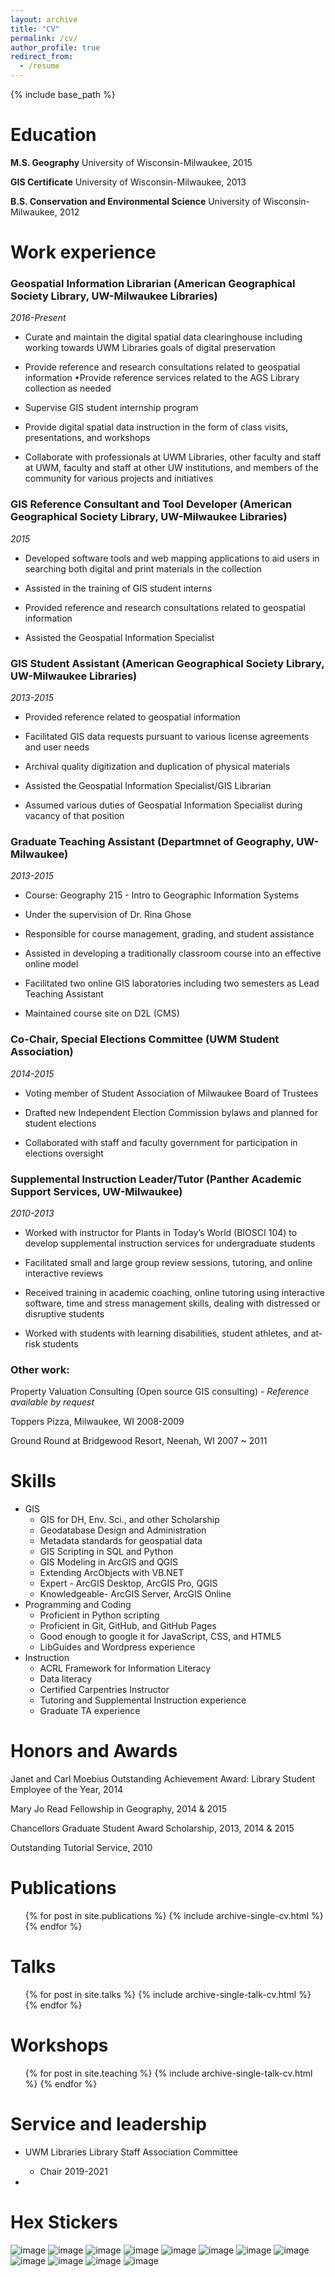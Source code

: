 ```yaml
---
layout: archive
title: "CV"
permalink: /cv/
author_profile: true
redirect_from:
  - /resume
---
```


{% include base_path %}

Education
======
**M.S. Geography** University of Wisconsin-Milwaukee, 2015

**GIS Certificate** University of Wisconsin-Milwaukee, 2013

**B.S. Conservation and Environmental Science** University of Wisconsin-Milwaukee, 2012

Work experience
======

### **Geospatial Information Librarian** (American Geographical Society Library, UW-Milwaukee Libraries)
*2016-Present*

* Curate and maintain the digital spatial data clearinghouse including working towards UWM Libraries goals of digital preservation

* Provide reference and research consultations related to geospatial information •Provide reference services related to the AGS Library collection as needed
* Supervise GIS student internship program

* Provide digital spatial data instruction in the form of class visits, presentations, and workshops

* Collaborate with professionals at UWM Libraries, other faculty and staff at UWM, faculty and staff at other UW institutions, and members of the community for various projects and initiatives

### **GIS Reference Consultant and Tool Developer** (American Geographical Society Library, UW-Milwaukee Libraries)
*2015*

* Developed software tools and web mapping applications to aid users in searching both digital and print materials in the collection

* Assisted in the training of GIS student interns

* Provided reference and research consultations related to geospatial information

* Assisted the Geospatial Information Specialist

### **GIS Student Assistant** (American Geographical Society Library, UW-Milwaukee Libraries)
*2013-2015*

* Provided reference related to geospatial information

* Facilitated GIS data requests pursuant to various license agreements and user needs

* Archival quality digitization and duplication of physical materials

* Assisted the Geospatial Information Specialist/GIS Librarian

* Assumed various duties of Geospatial Information Specialist during vacancy of that position

### **Graduate Teaching Assistant** (Departmnet of Geography, UW-Milwaukee) 
*2013-2015*

* Course: Geography 215 - Intro to Geographic Information Systems

* Under the supervision of Dr. Rina Ghose

* Responsible for course management, grading, and student assistance

* Assisted in developing a traditionally classroom course into an effective online model

* Facilitated two online GIS laboratories including two semesters as Lead Teaching Assistant 

* Maintained course site on D2L (CMS)

### **Co-Chair, Special Elections Committee** (UWM Student Association)
*2014-2015*

* Voting member of Student Association of Milwaukee Board of Trustees

* Drafted new Independent Election Commission bylaws and planned for student elections

* Collaborated with staff and faculty government for participation in elections oversight

### **Supplemental Instruction Leader/Tutor** (Panther Academic Support Services, UW-Milwaukee)
*2010-2013*

* Worked with instructor for Plants in Today’s World (BIOSCI 104) to develop supplemental instruction services for undergraduate students

* Facilitated small and large group review sessions, tutoring, and online interactive reviews

* Received training in academic coaching, online tutoring using interactive software, time and stress management skills, dealing with distressed or disruptive students

* Worked with students with learning disabilities, student athletes, and at-risk students

### Other work:

Property Valuation Consulting (Open source GIS consulting) - *Reference available by request*

Toppers Pizza, Milwaukee, WI 2008-2009

Ground Round at Bridgewood Resort, Neenah, WI 2007 ~ 2011

  
Skills
======

* GIS
  * GIS for DH, Env. Sci., and other Scholarship
  * Geodatabase Design and Administration
  * Metadata standards for geospatial data
  * GIS Scripting in SQL and Python
  * GIS Modeling in ArcGIS and QGIS
  * Extending ArcObjects with VB.NET
  * Expert - ArcGIS Desktop, ArcGIS Pro, QGIS
  * Knowledgeable- ArcGIS Server, ArcGIS Online
* Programming and Coding
  * Proficient in Python scripting
  * Proficient in Git, GitHub, and GitHub Pages
  * Good enough to google it for JavaScript, CSS, and HTML5
  * LibGuides and Wordpress experience
* Instruction
  * ACRL Framework for Information Literacy
  * Data literacy
  * Certified Carpentries Instructor
  * Tutoring and Supplemental Instruction experience
  * Graduate TA experience

Honors and Awards
======

Janet and Carl Moebius Outstanding Achievement Award: Library Student Employee of the Year, 2014

Mary Jo Read Fellowship in Geography, 2014 & 2015

Chancellors Graduate Student Award Scholarship, 2013, 2014 & 2015

Outstanding Tutorial Service, 2010

Publications
======
  <ul>{% for post in site.publications %}
    {% include archive-single-cv.html %}
  {% endfor %}</ul>
  
Talks
======
  <ul>{% for post in site.talks %}
    {% include archive-single-talk-cv.html %}
  {% endfor %}</ul>
  
Workshops
======
  <ul>{% for post in site.teaching %}
    {% include archive-single-talk-cv.html %}
  {% endfor %}</ul>
  
Service and leadership
======
* UWM Libraries Library Staff Association Committee
  * Chair 2019-2021

* 

Hex Stickers
======

![image](https://srappel.github.io/images/hex/carpentries.png)
![image](https://srappel.github.io/images/hex/carpentries-datacarpentry.png)
![image](https://srappel.github.io/images/hex/carpentries-librarycarpentry.png)
![image](https://srappel.github.io/images/hex/carpentries-softwarecarpentry.png)
![image](https://srappel.github.io/images/hex/eff.png)
![image](https://srappel.github.io/images/hex/antifaschistische-aktion.png)
![image](https://srappel.github.io/images/hex/geoblacklight.png)
![image](https://srappel.github.io/images/hex/geohipster.png)
![image](https://srappel.github.io/images/hex/opengeometadata.png)
![image](https://srappel.github.io/images/hex/privacybadger.png)
![image](https://srappel.github.io/images/hex/rstudio.png)
![image](https://srappel.github.io/images/hex/ubuntu.png)